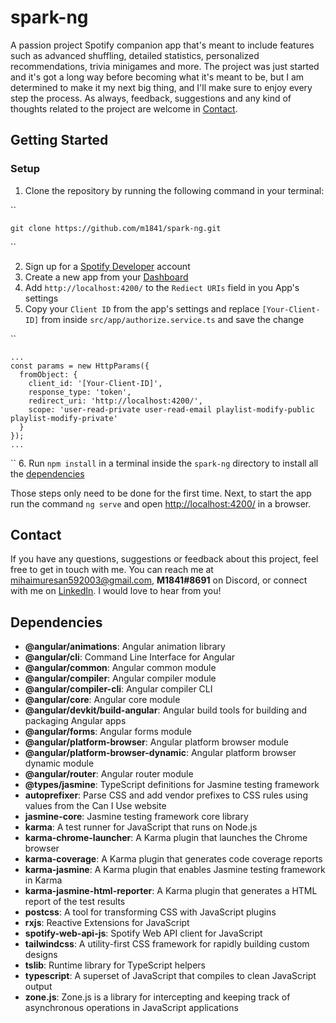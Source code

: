 # spark-ng

A passion project Spotify companion app that's meant to include features such as advanced shuffling, detailed statistics, personalized recommendations, trivia minigames and more. The project was just started and it's got a long way before becoming what it's meant to be, but I am determined to make it my next big thing, and I'll make sure to enjoy every step the process. As always, feedback, suggestions and any kind of thoughts related to the project are welcome in [Contact](#contact).

## Getting Started

### Setup

1. Clone the repository by running the following command in your terminal:

``

    git clone https://github.com/m1841/spark-ng.git
``

2. Sign up for a [Spotify Developer](https://developer.spotify.com) account
3. Create a new app from your [Dashboard](https://developer.spotify.com/dashboard/create)
4. Add `http://localhost:4200/` to the `Rediect URIs` field in you App's settings
5. Copy your `Client ID` from the app's settings and replace `[Your-Client-ID]` from inside `src/app/authorize.service.ts` and save the change

``

    ...
    const params = new HttpParams({
      fromObject: {
        client_id: '[Your-Client-ID]',
        response_type: 'token',
        redirect_uri: 'http://localhost:4200/',
        scope: 'user-read-private user-read-email playlist-modify-public playlist-modify-private'
      }
    });
    ...
``
6. Run `npm install` in a terminal inside the `spark-ng` directory to install all the [dependencies](#dependencies)

Those steps only need to be done for the first time. Next, to start the app run the command `ng serve` and open [http://localhost:4200/](http://localhost:4200/) in a browser.

## Contact

If you have any questions, suggestions or feedback about this project, feel free to get in touch with me. You can reach me at [mihaimuresan592003@gmail.com](mailto:mihaimuresan592003@gmail.com), **M1841#8691** on Discord, or connect with me on [LinkedIn](https://www.linkedin.com/in/m1841/). I would love to hear from you!

## Dependencies

- **@angular/animations**: Angular animation library
- **@angular/cli**: Command Line Interface for Angular
- **@angular/common**: Angular common module
- **@angular/compiler**: Angular compiler module
- **@angular/compiler-cli**: Angular compiler CLI
- **@angular/core**: Angular core module
- **@angular/devkit/build-angular**: Angular build tools for building and packaging Angular apps
- **@angular/forms**: Angular forms module
- **@angular/platform-browser**: Angular platform browser module
- **@angular/platform-browser-dynamic**: Angular platform browser dynamic module
- **@angular/router**: Angular router module
- **@types/jasmine**: TypeScript definitions for Jasmine testing framework
- **autoprefixer**: Parse CSS and add vendor prefixes to CSS rules using values from the Can I Use website
- **jasmine-core**: Jasmine testing framework core library
- **karma**: A test runner for JavaScript that runs on Node.js
- **karma-chrome-launcher**: A Karma plugin that launches the Chrome browser
- **karma-coverage**: A Karma plugin that generates code coverage reports
- **karma-jasmine**: A Karma plugin that enables Jasmine testing framework in Karma
- **karma-jasmine-html-reporter**: A Karma plugin that generates a HTML report of the test results
- **postcss**: A tool for transforming CSS with JavaScript plugins
- **rxjs**: Reactive Extensions for JavaScript
- **spotify-web-api-js**: Spotify Web API client for JavaScript
- **tailwindcss**: A utility-first CSS framework for rapidly building custom designs
- **tslib**: Runtime library for TypeScript helpers
- **typescript**: A superset of JavaScript that compiles to clean JavaScript output
- **zone.js**: Zone.js is a library for intercepting and keeping track of asynchronous operations in JavaScript applications
